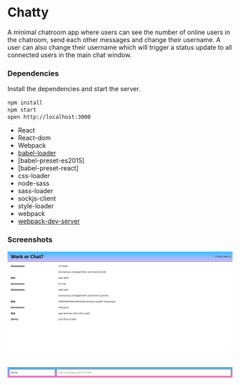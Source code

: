 Chatty
============================

A minimal chatroom app where users can see the number of online users in the chatroom, send each other messages and change their username. A user can also change their username which will trigger a status update to all connected users in the main chat window.



### Dependencies

Install the dependencies and start the server.

```
npm install
npm start
open http://localhost:3000
```

* React
* React-dom
* Webpack
* [babel-loader](https://github.com/babel/babel-loader)
* [babel-preset-es2015]
* [babel-preset-react]
* css-loader
* node-sass
* sass-loader
* sockjs-client
* style-loader
* webpack
* [webpack-dev-server](https://github.com/webpack/webpack-dev-server)


### Screenshots
!['Chat messages and username change notifications'](./screenshots/AppInAction.png)
